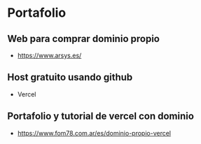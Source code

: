 # Portafolio

## Web para comprar dominio propio
- https://www.arsys.es/
## Host gratuito usando github
- Vercel

## Portafolio y tutorial de vercel con dominio
- https://www.fom78.com.ar/es/dominio-propio-vercel

